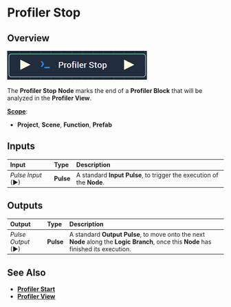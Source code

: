 # Profiler Stop

## Overview

![The Profiler Stop Node.](../../.gitbook/assets/profilerstopnode.png)

The **Profiler Stop** **Node** marks the end of a **Profiler Block** that will be analyzed in the **Profiler View**.

[**Scope**](../overview.md#scopes):
*  **Project**, **Scene**, **Function**, **Prefab**

## Inputs

| Input | Type | Description |
| :--- | :--- | :--- |
| _Pulse Input_ \(►\) | **Pulse** | A standard **Input Pulse**, to trigger the execution of the **Node**. |

## Outputs

| Output | Type | Description |
| :--- | :--- | :--- |
| _Pulse Output_ \(►\) | **Pulse** | A standard **Output Pulse**, to move onto the next **Node** along the **Logic Branch**, once this **Node** has finished its execution. |

## See Also

* [**Profiler Start**](profiler-start.md)
* [**Profiler View**](../../modules/profiler-view.md)

